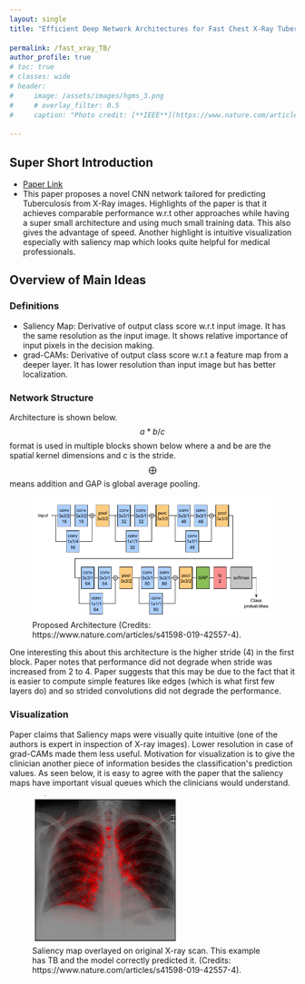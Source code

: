 ```yaml
---
layout: single
title: "Efficient Deep Network Architectures for Fast Chest X-Ray Tuberculosis Screening and Visualization"

permalink: /fast_xray_TB/
author_profile: true
# toc: true
# classes: wide
# header:
#     image: /assets/images/hgms_3.png
#     # overlay_filter: 0.5
#     caption: "Photo credit: [**IEEE**](https://www.nature.com/articles/s41598-019-42557-4)"

---
```

## Super Short Introduction
* [Paper Link](https://www.nature.com/articles/s41598-019-42557-4)
* This paper proposes a novel CNN network tailored for predicting Tuberculosis from X-Ray images. Highlights of the paper is that it achieves comparable performance w.r.t other approaches while having a super small architecture and using much small training data. This also gives the advantage of speed. Another highlight is intuitive visualization especially with saliency map which looks quite helpful for medical professionals.

## Overview of Main Ideas
### Definitions
* Saliency Map: Derivative of output class score w.r.t input image. It has the same resolution as the input image. It shows relative importance of input pixels in the decision making.
* grad-CAMs: Derivative of output class score w.r.t a feature map from a deeper layer. It has lower resolution than input image but has better localization.
### Network Structure
Architecture is shown below. $$a * b/c$$ format is used in multiple blocks shown below where a and be are the spatial kernel dimensions and c is the stride. $$\bigoplus$$ means addition and GAP is global average pooling.
<figure>
    <a href="../assets/images/fast_xray_tb.png"><img src="../assets/images/fast_xray_tb.png"></a>
    <figcaption>Proposed Architecture (Credits: https://www.nature.com/articles/s41598-019-42557-4).</figcaption>
</figure>

One interesting this about this architecture is the higher stride (4) in the first block. Paper notes that performance did not degrade when stride was increased from 2 to 4. Paper suggests that this may be due to the fact that it is easier to compute simple features like edges (which is what first few layers do) and so strided convolutions did not degrade the performance.

### Visualization
Paper claims that Saliency maps were visually quite intuitive (one of the authors is expert in inspection of X-ray
images). Lower resolution in case of grad-CAMs made them less useful. Motivation for visualization is to give the clinician
another piece of information besides the classification's prediction values. As seen below, it is easy to agree with the paper
that the saliency maps have important visual queues which the clinicians would understand.
<figure>
    <a href="../assets/images/fast_xray_tb2.png"><img src="../assets/images/fast_xray_tb2.png"></a>
    <figcaption> Saliency map overlayed on original X-ray scan. This example has TB and the model correctly predicted it. (Credits: https://www.nature.com/articles/s41598-019-42557-4).</figcaption>
</figure>

